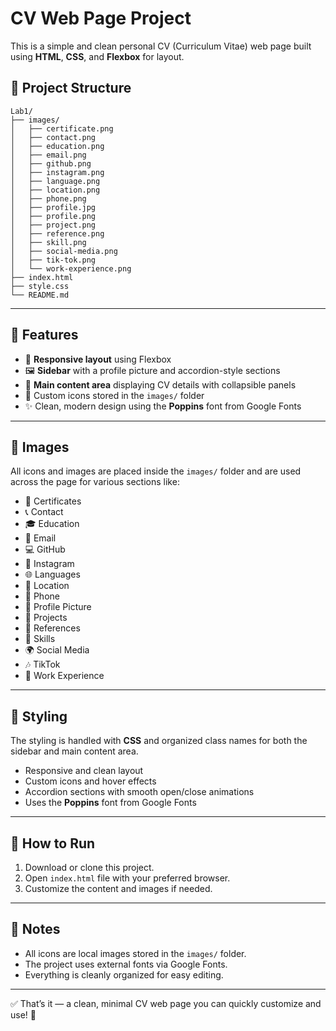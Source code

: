 # CV Web Page Project

This is a simple and clean personal CV (Curriculum Vitae) web page built using **HTML**, **CSS**, and **Flexbox** for layout.

## 📁 Project Structure

```
Lab1/
├── images/
│   ├── certificate.png
│   ├── contact.png
│   ├── education.png
│   ├── email.png
│   ├── github.png
│   ├── instagram.png
│   ├── language.png
│   ├── location.png
│   ├── phone.png
│   ├── profile.jpg
│   ├── profile.png
│   ├── project.png
│   ├── reference.png
│   ├── skill.png
│   ├── social-media.png
│   ├── tik-tok.png
│   └── work-experience.png
├── index.html
├── style.css
└── README.md
```


---

## 🎨 Features

- 📱 **Responsive layout** using Flexbox
- 🖼️ **Sidebar** with a profile picture and accordion-style sections
- 📝 **Main content area** displaying CV details with collapsible panels
- 🎨 Custom icons stored in the `images/` folder
- ✨ Clean, modern design using the **Poppins** font from Google Fonts

---

## 📸 Images

All icons and images are placed inside the `images/` folder and are used across the page for various sections like:

- 📜 Certificates
- 📞 Contact
- 🎓 Education
- 📧 Email
- 💻 GitHub
- 📸 Instagram
- 🌐 Languages
- 📍 Location
- 📱 Phone
- 👤 Profile Picture
- 📁 Projects
- 📑 References
- 💪 Skills
- 🌍 Social Media
- 🎶 TikTok
- 💼 Work Experience

---

## 🎨 Styling

The styling is handled with **CSS** and organized class names for both the sidebar and main content area.

- Responsive and clean layout
- Custom icons and hover effects
- Accordion sections with smooth open/close animations
- Uses the **Poppins** font from Google Fonts

---

## 🚀 How to Run

1. Download or clone this project.
2. Open `index.html` file with your preferred browser.
3. Customize the content and images if needed.

---

## 📌 Notes

- All icons are local images stored in the `images/` folder.
- The project uses external fonts via Google Fonts.
- Everything is cleanly organized for easy editing.

---

✅ That’s it — a clean, minimal CV web page you can quickly customize and use! 🎉

